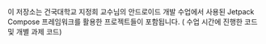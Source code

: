 이 저장소는 건국대학교 지정희 교수님의 안드로이드 개발 수업에서 사용된 Jetpack Compose 프레임워크를 활용한 프로젝트들이 포함됩니다. ( 수업 시간에 진행한 코드 및 개별 과제 코드)
